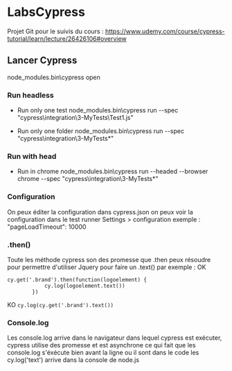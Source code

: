# LabsCypress

Projet Git pour le suivis du cours : https://www.udemy.com/course/cypress-tutorial/learn/lecture/26426106#overview

## Lancer Cypress

node_modules\.bin\cypress open

### Run headless

- Run only one test
node_modules\.bin\cypress run --spec "cypress\integration\3-MyTests\Test1.js"

- Run only one folder
node_modules\.bin\cypress run --spec "cypress\integration\3-MyTests\*"

### Run with head

- Run in chrome
node_modules\.bin\cypress run --headed --browser chrome --spec "cypress\integration\3-MyTests\*"

### Configuration 

On peux éditer la configuration dans cypress.json
on peux voir la configuration dans le test runner Settings > configuration
exemple : "pageLoadTimeout": 10000

### .then()

Toute les méthode cypress son des promesse que .then peux résoudre pour permettre d'utiliser Jquery pour faire un .text() par exemple :
OK

```
cy.get('.brand').then(function(logoelement) {
            cy.log(logoelement.text())
        })
```

KO
```cy.log(cy.get('.brand').text())```

### Console.log

Les console.log arrive dans le navigateur dans lequel cypress est exécuter, cypress utilise des promesse et est asynchrone ce qui fait que les console.log s'éxécute bien avant la ligne ou il sont dans le code
les cy.log('text') arrive dans la console de node.js

